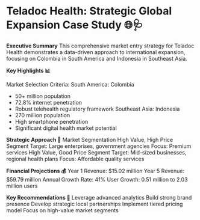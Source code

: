 # Teladoc Health: Strategic Global Expansion Case Study 🌐🩺

**Executive Summary**
This comprehensive market entry strategy for Teladoc Health demonstrates a data-driven approach to international expansion, focusing on Colombia in South America and Indonesia in Southeast Asia.

**Key Highlights 📊**

Market Selection Criteria:
South America: Colombia
- 50+ million population
- 72.8% internet penetration
- Robust telehealth regulatory framework
Southeast Asia: Indonesia
- 270 million population
- High smartphone penetration
- Significant digital health market potential

**Strategic Approach 🚀**
Market Segmentation
High Value, High Price Segment
Target: Large enterprises, government agencies
Focus: Premium services
High Value, Good Price Segment
Target: Mid-sized businesses, regional health plans
Focus: Affordable quality services

**Financial Projections 💰**
Year 1 Revenue: $15.02 million
Year 5 Revenue: $59.79 million
Annual Growth Rate: 41%
User Growth: 0.51 million to 2.03 million users

**Key Recommendations 🎯**
Leverage advanced analytics
Build strong brand presence
Develop strategic local partnerships
Implement tiered pricing model
Focus on high-value market segments
